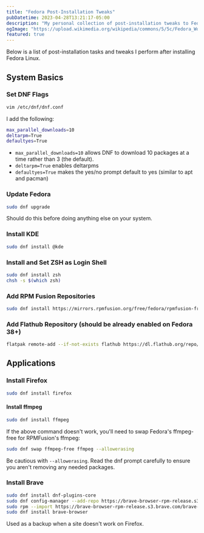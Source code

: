 ```yaml
---
title: "Fedora Post-Installation Tweaks"
pubDatetime: 2023-04-28T13:21:17-05:00
description: "My personal collection of post-installation tweaks to Fedora Linux."
ogImage: "https://upload.wikimedia.org/wikipedia/commons/5/5c/Fedora_Workstation_39_Desktop_English.png"
featured: true
---
```


Below is a list of post-installation tasks and tweaks I perform after installing Fedora Linux.

## System Basics

### Set DNF Flags

```bash
vim /etc/dnf/dnf.conf
```

I add the following:

```bash
max_parallel_downloads=10
deltarpm=True
defaultyes=True
```

- `max_parallel_downloads=10` allows DNF to download 10 packages at a time rather than 3 (the default).
- `deltarpm=True` enables deltarpms
- `defaultyes=True` makes the yes/no prompt default to yes (similar to apt and pacman)

### Update Fedora

```bash
sudo dnf upgrade
```

Should do this before doing anything else on your system.

### Install KDE

```bash
sudo dnf install @kde
```

### Install and Set ZSH as Login Shell

```bash
sudo dnf install zsh
chsh -s $(which zsh)
```

### Add RPM Fusion Repositories

```bash
sudo dnf install https://mirrors.rpmfusion.org/free/fedora/rpmfusion-free-release-$(rpm -E %fedora).noarch.rpm https://mirrors.rpmfusion.org/nonfree/fedora/rpmfusion-nonfree-release-$(rpm -E %fedora).noarch.rpm
```

### Add Flathub Repository (should be already enabled on Fedora 38+)

```bash
flatpak remote-add --if-not-exists flathub https://dl.flathub.org/repo/flathub.flatpakrepo
```

## Applications

### Install Firefox

```bash
sudo dnf install firefox
```

#### Install ffmpeg

```bash
sudo dnf install ffmpeg
```

If the above command doesn't work, you'll need to swap Fedora's ffmpeg-free for RPMFusion's ffmpeg:

```bash
sudo dnf swap ffmpeg-free ffmpeg --allowerasing
```

Be cautious with `--allowerasing`. Read the dnf prompt carefully to ensure you aren't removing any needed packages.

### Install Brave

```bash
sudo dnf install dnf-plugins-core
sudo dnf config-manager --add-repo https://brave-browser-rpm-release.s3.brave.com/brave-browser.repo
sudo rpm --import https://brave-browser-rpm-release.s3.brave.com/brave-core.asc
sudo dnf install brave-browser
```

Used as a backup when a site doesn't work on Firefox.
